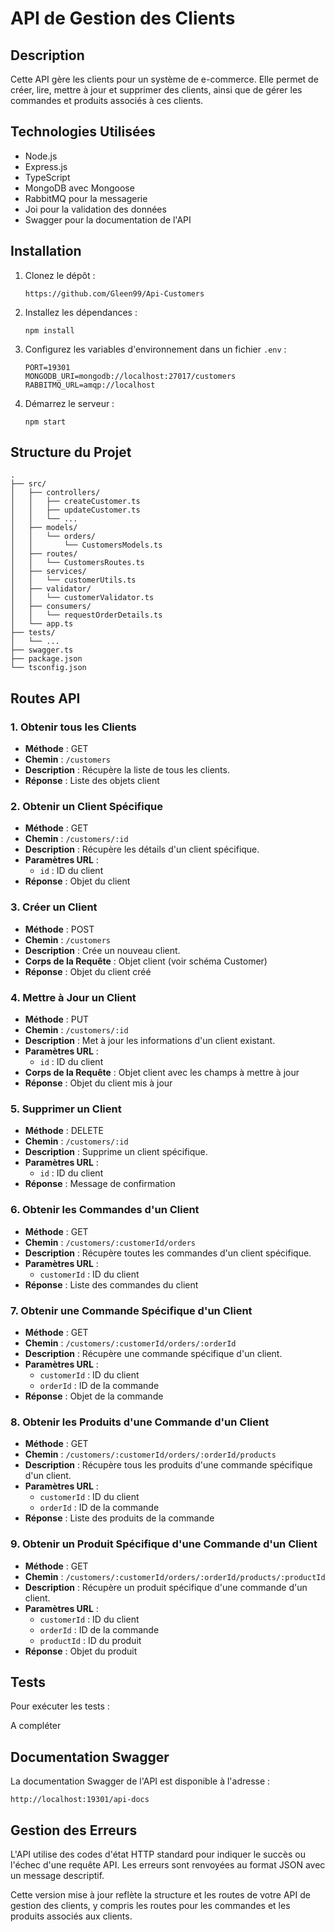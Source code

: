 # API de Gestion des Clients

## Description
Cette API gère les clients pour un système de e-commerce. Elle permet de créer, lire, mettre à jour et supprimer des clients, ainsi que de gérer les commandes et produits associés à ces clients.

## Technologies Utilisées
- Node.js
- Express.js
- TypeScript
- MongoDB avec Mongoose
- RabbitMQ pour la messagerie
- Joi pour la validation des données
- Swagger pour la documentation de l'API

## Installation

1. Clonez le dépôt :
   ```
   https://github.com/Gleen99/Api-Customers
   ```

2. Installez les dépendances :
   ```
   npm install
   ```

3. Configurez les variables d'environnement dans un fichier `.env` :
   ```
   PORT=19301
   MONGODB_URI=mongodb://localhost:27017/customers
   RABBITMQ_URL=amqp://localhost
   ```

4. Démarrez le serveur :
   ```
   npm start
   ```

## Structure du Projet

```
.
├── src/
│   ├── controllers/
│   │   ├── createCustomer.ts
│   │   ├── updateCustomer.ts
│   │   └── ...
│   ├── models/
│   │   └── orders/
│   │       └── CustomersModels.ts
│   ├── routes/
│   │   └── CustomersRoutes.ts
│   ├── services/
│   │   └── customerUtils.ts
│   ├── validator/
│   │   └── customerValidator.ts
│   ├── consumers/
│   │   └── requestOrderDetails.ts
│   └── app.ts
├── tests/
│   └── ...
├── swagger.ts
├── package.json
└── tsconfig.json
```

## Routes API

### 1. Obtenir tous les Clients
- **Méthode** : GET
- **Chemin** : `/customers`
- **Description** : Récupère la liste de tous les clients.
- **Réponse** : Liste des objets client

### 2. Obtenir un Client Spécifique
- **Méthode** : GET
- **Chemin** : `/customers/:id`
- **Description** : Récupère les détails d'un client spécifique.
- **Paramètres URL** :
    - `id` : ID du client
- **Réponse** : Objet du client

### 3. Créer un Client
- **Méthode** : POST
- **Chemin** : `/customers`
- **Description** : Crée un nouveau client.
- **Corps de la Requête** : Objet client (voir schéma Customer)
- **Réponse** : Objet du client créé

### 4. Mettre à Jour un Client
- **Méthode** : PUT
- **Chemin** : `/customers/:id`
- **Description** : Met à jour les informations d'un client existant.
- **Paramètres URL** :
    - `id` : ID du client
- **Corps de la Requête** : Objet client avec les champs à mettre à jour
- **Réponse** : Objet du client mis à jour

### 5. Supprimer un Client
- **Méthode** : DELETE
- **Chemin** : `/customers/:id`
- **Description** : Supprime un client spécifique.
- **Paramètres URL** :
    - `id` : ID du client
- **Réponse** : Message de confirmation

### 6. Obtenir les Commandes d'un Client
- **Méthode** : GET
- **Chemin** : `/customers/:customerId/orders`
- **Description** : Récupère toutes les commandes d'un client spécifique.
- **Paramètres URL** :
    - `customerId` : ID du client
- **Réponse** : Liste des commandes du client

### 7. Obtenir une Commande Spécifique d'un Client
- **Méthode** : GET
- **Chemin** : `/customers/:customerId/orders/:orderId`
- **Description** : Récupère une commande spécifique d'un client.
- **Paramètres URL** :
    - `customerId` : ID du client
    - `orderId` : ID de la commande
- **Réponse** : Objet de la commande

### 8. Obtenir les Produits d'une Commande d'un Client
- **Méthode** : GET
- **Chemin** : `/customers/:customerId/orders/:orderId/products`
- **Description** : Récupère tous les produits d'une commande spécifique d'un client.
- **Paramètres URL** :
    - `customerId` : ID du client
    - `orderId` : ID de la commande
- **Réponse** : Liste des produits de la commande

### 9. Obtenir un Produit Spécifique d'une Commande d'un Client
- **Méthode** : GET
- **Chemin** : `/customers/:customerId/orders/:orderId/products/:productId`
- **Description** : Récupère un produit spécifique d'une commande d'un client.
- **Paramètres URL** :
    - `customerId` : ID du client
    - `orderId` : ID de la commande
    - `productId` : ID du produit
- **Réponse** : Objet du produit

## Tests

Pour exécuter les tests :

A compléter

## Documentation Swagger

La documentation Swagger de l'API est disponible à l'adresse :
```
http://localhost:19301/api-docs
```

## Gestion des Erreurs

L'API utilise des codes d'état HTTP standard pour indiquer le succès ou l'échec d'une requête API. Les erreurs sont renvoyées au format JSON avec un message descriptif.

Cette version mise à jour reflète la structure et les routes de votre API de gestion des clients, y compris les routes pour les commandes et les produits associés aux clients.
